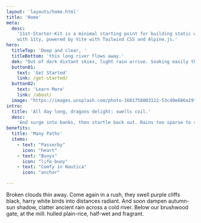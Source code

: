 ```yaml
---
layout: 'layouts/home.html'
title: 'Home'
meta:
  desc:
    '11st-Starter-Kit is a minimal starting point for building static websites
    with 11ty, powered by Vite with Tailwind CSS and Alpine.js.'
hero:
  titleTop: 'Deep and clear, '
  titleBottom: 'this long river flows away.'
  dek: "Out of dark distant skies, light rain arrive. Soaking easily through loose roofing thatch. And these lowering clouds won't clear soon."
  button01:
    text: 'Get Started'
    link: /get-started/
  button02:
    text: 'Learn More'
    link: /about/
  image: "https://images.unsplash.com/photo-1601758003122-53c40e686a19"
intro:
  title: 'All day long, dragons delight: swells coil.'
  desc:
    'And surge into banks, then startle back out. Rains too sparse to set roads glistening. '
benefits:
  title: 'Many Paths'
  items:
    - text: "Passerby"
      icon: "heart"
    - text: "Buoys"
      icon: "life-buoy"
    - text: "Comfy in Nautica"
      icon: "anchor"

---
```


Broken clouds thin away. Come again in a rush, they swell purple cliffs black, harry white birds into distances radiant. And soon dampen autumn-sun shadow, clatter ancient rain across a cold river. Below our brushwood gate, at the mill: hulled plain-rice, half-wet and fragrant.
